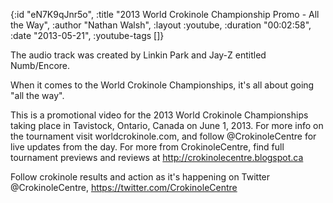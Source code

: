 {:id "eN7K9qJnr5o",
 :title "2013 World Crokinole Championship Promo - All the Way",
 :author "Nathan Walsh",
 :layout :youtube,
 :duration "00:02:58",
 :date "2013-05-21",
 :youtube-tags []}


The audio track was created by Linkin Park and Jay-Z entitled Numb/Encore.

When it comes to the World Crokinole Championships, it's all about going "all the way".

This is a promotional video for the 2013 World Crokinole Championships taking place in Tavistock, Ontario, Canada on June 1, 2013. For more info on the tournament visit worldcrokinole.com, and follow @CrokinoleCentre for live updates from the day. For more from CrokinoleCentre, find full tournament previews and reviews at http://crokinolecentre.blogspot.ca

Follow crokinole results and action as it's happening on Twitter @CrokinoleCentre, https://twitter.com/CrokinoleCentre

